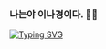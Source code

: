 ### 나는야 이나경이다. 👋👋
[![Typing SVG](https://readme-typing-svg.demolab.com/?lines=First+HI+I'm+nakyung;Second+SUNGSHIN+W.Univ;Third+NOW+SOPT+34)](https://git.io/typing-svg)

<!--

- 🔭 I’m currently studying at ...
SUNGSHIN WOMEN'S UNIV. 
- 🌱 I’m currently learning ...
Computer Engineering
-->
